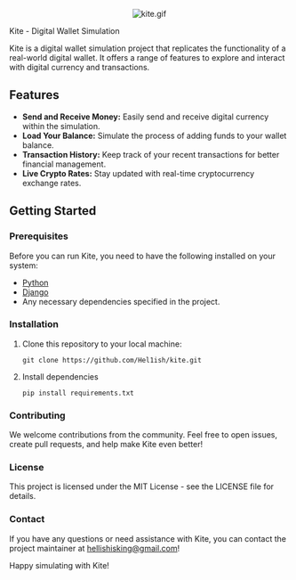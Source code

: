 <p align="center"><img src="https://media.discordapp.net/attachments/1123347493107798037/1169083374443446293/image04.gif?ex=65541cbc&is=6541a7bc&hm=bdd5a56597fee7af9253218856dab597aaa64642fa13a10206ea98e86ea2f182&=" alt="kite.gif"></p>
Kite - Digital Wallet Simulation

Kite is a digital wallet simulation project that replicates the functionality of a real-world digital wallet. It offers a range of features to explore and interact with digital currency and transactions.

## Features

- **Send and Receive Money:** Easily send and receive digital currency within the simulation.
- **Load Your Balance:** Simulate the process of adding funds to your wallet balance.
- **Transaction History:** Keep track of your recent transactions for better financial management.
- **Live Crypto Rates:** Stay updated with real-time cryptocurrency exchange rates.

## Getting Started

### Prerequisites

Before you can run Kite, you need to have the following installed on your system:

- [Python](https://www.python.org/downloads/)
- [Django](https://www.djangoproject.com/)
- Any necessary dependencies specified in the project.

### Installation

1. Clone this repository to your local machine:

   ```shell
   git clone https://github.com/Hel1ish/kite.git

2. Install dependencies
   ```shell
   pip install requirements.txt
   
### Contributing
We welcome contributions from the community. Feel free to open issues, create pull requests, and help make Kite even better!

### License
This project is licensed under the MIT License - see the LICENSE file for details.

### Contact
If you have any questions or need assistance with Kite, you can contact the project maintainer at hellishisking@gmail.com!

Happy simulating with Kite!
